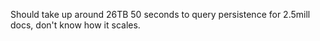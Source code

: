 Should take up around 26TB
50 seconds to query persistence for 2.5mill docs, don't know how it scales.
